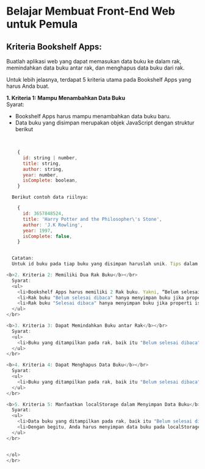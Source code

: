 # **Belajar Membuat Front-End Web untuk Pemula**

## Kriteria Bookshelf Apps: 
Buatlah aplikasi web yang dapat memasukan data buku ke dalam rak, memindahkan data buku antar rak, dan menghapus data buku dari rak. 

Untuk lebih jelasnya, terdapat 5 kriteria utama pada Bookshelf Apps yang harus Anda buat.

<b>1. Kriteria 1: Mampu Menambahkan Data Buku</b></br>
   Syarat: 
   <ul>
      <li>Bookshelf Apps harus mampu menambahkan data buku baru.</li>
      <li>Data buku yang disimpan merupakan objek JavaScript dengan struktur berikut </li>
   </ul></br>
   
  ```javascript
      {
        id: string | number,
        title: string,
        author: string,
        year: number,
        isComplete: boolean,
      }
  ```
  
      Berikut contoh data riilnya:
  ```javascript
      {
        id: 3657848524,
        title: 'Harry Potter and the Philosopher\'s Stone',
        author: 'J.K Rowling',
        year: 1997,
        isComplete: false,
      }
 
  
    Catatan:
    Untuk id buku pada tiap buku yang disimpan haruslah unik. Tips dalam menetapkan nilai untuk adalah Anda bisa memanfaatkan nilai timestamp. Untuk mendapatkan nilai timestamp di JavaScript cukup mudah, cukup dengan menuliskan expressions +new Date().

<b>2. Kriteria 2: Memiliki Dua Rak Buku</b></br>
    Syarat:
    <ul>
      <li>Bookshelf Apps harus memiliki 2 Rak buku. Yakni, “Belum selesai dibaca” dan “Selesai dibaca”.</li>
      <li>Rak buku "Belum selesai dibaca" hanya menyimpan buku jika properti isComplete bernilai false.</li>
      <li>Rak buku "Selesai dibaca" hanya menyimpan buku jika properti isComplete bernilai true.</li>
    </ul>
  </br>
  
<b>3. Kriteria 3: Dapat Memindahkan Buku antar Rak</b></br>
    Syarat:
    <ul>
      <li>Buku yang ditampilkan pada rak, baik itu "Belum selesai dibaca" maupun "Selesai dibaca" harus dapat dipindahkan di antara keduanya.</li>
    </ul>
  </br>
  
<b>4. Kriteria 4: Dapat Menghapus Data Buku</b></br>
    Syarat:
    <ul>
      <li>Buku yang ditampilkan pada rak, baik itu "Belum selesai dibaca" maupun "Selesai dibaca" harus dapat dihapus.</li>
    </ul>
  </br>
  
<b>5. Kriteria 5: Manfaatkan localStorage dalam Menyimpan Data Buku</b></br>
    Syarat:
    <ul>
      <li>Data buku yang ditampilkan pada rak, baik itu "Belum selesai dibaca" maupun "Selesai dibaca" harus dapat bertahan walaupun halaman web ditutup.</li>
      <li>Dengan begitu, Anda harus menyimpan data buku pada localStorage.</li>
    </ul>
  </br>


</ol>
</br>
